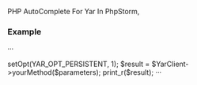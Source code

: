 PHP AutoComplete For Yar In PhpStorm,

### Example
···
<?php
//...

/**
 * @var YourServiceClass $YarClient
 */
$YarClient = new \Yar_Client('tcp://host:port');
$YarClient->setOpt(YAR_OPT_PERSISTENT, 1);
$result = $YarClient->yourMethod($parameters);
print_r($result);
···
